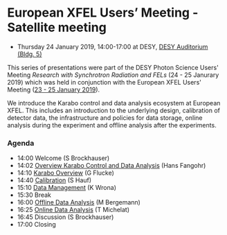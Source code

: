 # European XFEL Users’ Meeting - Satellite meeting

* Thursday 24 January 2019, 14:00-17:00 at DESY, 
[DESY Auditorium (Bldg. 5)](https://www.openstreetmap.org/node/4976770722)

This series of presentations were part of the DESY Photon Science Users' Meeting
*Research with Synchrotron Radiation and FELs* (24 - 25 Janurary 2019) which was
held in conjunction with the European XFEL Users' Meeting 
([23 - 25 January 2019](http://www.xfel.eu/2019um)).


We introduce the Karabo control and data analysis ecosystem at European XFEL.
This includes an introduction to the underlying design, calibration of
detector data, the infrastructure and policies for data storage, online
analysis during the experiment and offline analysis after the experiments.


### Agenda

* 14:00 Welcome (S Brockhauser)
* 14:02 [Overview Karabo Control and Data Analysis](01-overview.pdf) (Hans Fangohr)
* 14:10 [Karabo Overview](02-karabo_overview.pdf) (G Flucke)
* 14:40 [Calibration](03-calibration.pdf) (S Hauf)
* 15:10 [Data Management](04-data_management.pdf) (K Wrona)
* 15:30 Break
* 16:00 [Offline Data Analysis](https://bit.ly/2Hvuqcu) (M Bergemann)
* 16:25 [Online Data Analysis](06-online_analysis.pdf) (T Michelat)
* 16:45 Discussion (S Brockhauser)
* 17:00 Closing
